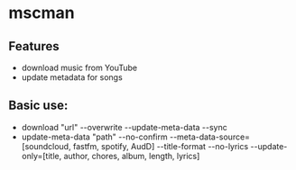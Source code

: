# mscman

Features
--------

- download music from YouTube 
- update metadata for songs

## Basic use:

- download "url"  --overwrite --update-meta-data --sync
- update-meta-data "path" --no-confirm --meta-data-source=[soundcloud, fastfm, spotify, AudD] --title-format --no-lyrics --update-only=[title, author, chores, album, length, lyrics]
